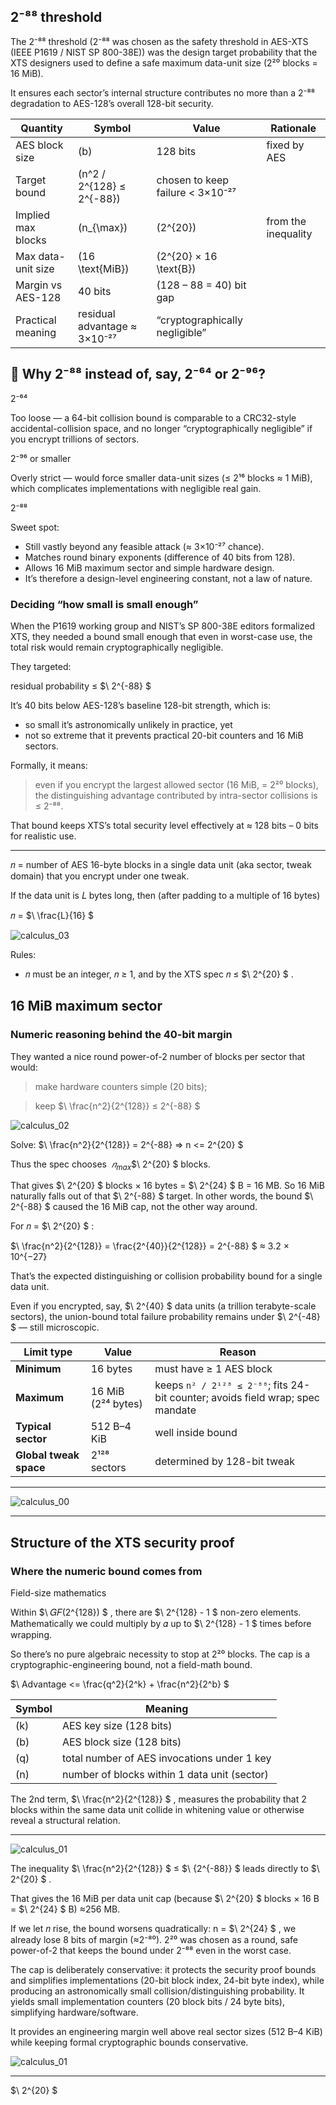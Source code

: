 ## 2⁻⁸⁸ threshold 

The 2⁻⁸⁸ threshold (2⁻⁸⁸ was chosen as the safety threshold in AES-XTS (IEEE P1619 / NIST SP 800-38E)) was the design target probability that the XTS designers used to define a safe maximum data-unit size (2²⁰ blocks = 16 MiB).

It ensures each sector’s internal structure contributes no more than a 2⁻⁸⁸ degradation to AES-128’s overall 128-bit security.

| Quantity           | Symbol                       | Value                            | Rationale           |
| ------------------ | ---------------------------- | -------------------------------- | ------------------- |
| AES block size     | (b)                          | 128 bits                         | fixed by AES        |
| Target bound       | (n^2 / 2^{128} ≤ 2^{-88})    | chosen to keep failure < 3×10⁻²⁷ |                     |
| Implied max blocks | (n_{\max})                   | (2^{20})                         | from the inequality |
| Max data-unit size | (16 \text{MiB})              | (2^{20} × 16 \text{B})           |                     |
| Margin vs AES-128  | 40 bits                      | (128 – 88 = 40) bit gap          |                     |
| Practical meaning  | residual advantage ≈ 3×10⁻²⁷ | “cryptographically negligible”   |                     |


## 🔹 Why 2⁻⁸⁸ instead of, say, 2⁻⁶⁴ or 2⁻⁹⁶?
2⁻⁶⁴

Too loose — a 64-bit collision bound is comparable to a CRC32-style accidental-collision space, and no longer “cryptographically negligible” if you encrypt trillions of sectors.

2⁻⁹⁶ or smaller

Overly strict — would force smaller data-unit sizes (≤ 2¹⁶ blocks ≈ 1 MiB), which complicates implementations with negligible real gain.

2⁻⁸⁸

Sweet spot:

- Still vastly beyond any feasible attack (≈ 3×10⁻²⁷ chance).
- Matches round binary exponents (difference of 40 bits from 128).
- Allows 16 MiB maximum sector and simple hardware design.
- It’s therefore a design-level engineering constant, not a law of nature.

### Deciding “how small is small enough”

When the P1619 working group and NIST’s SP 800-38E editors formalized XTS, they needed a bound small enough that even in worst-case use, the total risk would remain cryptographically negligible.

They targeted:

residual probability ≤ $\ 2^{-88} \$

It’s 40 bits below AES-128’s baseline 128-bit strength, which is:

- so small it’s astronomically unlikely in practice, yet
- not so extreme that it prevents practical 20-bit counters and 16 MiB sectors.

Formally, it means:

> even if you encrypt the largest allowed sector (16 MiB, = 2²⁰ blocks),
> the distinguishing advantage contributed by intra-sector collisions is ≤ 2⁻⁸⁸.

That bound keeps XTS’s total security level effectively at ≈ 128 bits – 0 bits for realistic use.

---

𝑛 = number of AES 16-byte blocks in a single data unit (aka sector, tweak domain) that you encrypt under one tweak.

If the data unit is 𝐿 bytes long, then (after padding to a multiple of 16 bytes)

𝑛 = 
$\ \frac{L}{16} \$

![calculus_03](calculus_03.png)

Rules: 
- 𝑛 must be an integer, 𝑛 ≥ 1, and by the XTS spec 𝑛 ≤
$\ 2^{20} \$
.

## 16 MiB maximum sector

### Numeric reasoning behind the 40-bit margin

They wanted a nice round power-of-2 number of blocks per sector that would:

> make hardware counters simple (20 bits);

> keep $\ \frac{n^2}{2^{128}} ≤ 2^{-88} \$ 

![calculus_02](calculus_02.png)

Solve:
$\ \frac{n^2}{2^{128}} = 2^{-88} => n <= 2^{20} \$

Thus the spec chooses 
$\ 𝑛_{max} \$
⁡$\ 2^{20} \$
 blocks.

That gives 
$\ 2^{20} \$ 
blocks × 16 bytes = 
$\ 2^{24} \$ 
B = 16 MB.
So 16 MiB naturally falls out of that 
$\ 2^{-88} \$ 
target.
In other words, the bound 
$\ 2^{-88} \$ 
caused the 16 MiB cap, not the other way around.


For 𝑛 = 
$\ 2^{20} \$ 
:

$\ \frac{n^2}{2^{128}}  = \frac{2^{40}}{2^{128}} = 2^{-88} \$ 
≈ 3.2 × 10^{−27}

That’s the expected distinguishing or collision probability bound for a single data unit.

Even if you encrypted, say, 
$\ 2^{40} \$ 
data units (a trillion terabyte-scale sectors), the union-bound total failure probability remains under 
$\ 2^{-48} \$ 
— still microscopic.


| Limit type             | Value              | Reason                                                                         |
| ---------------------- | ------------------ | ------------------------------------------------------------------------------ |
| **Minimum**            | 16 bytes           | must have ≥ 1 AES block                                                        |
| **Maximum**            | 16 MiB (2²⁴ bytes) | keeps `n² / 2¹²⁸ ≤ 2⁻⁸⁸`; fits 24-bit counter; avoids field wrap; spec mandate |
| **Typical sector**     | 512 B–4 KiB        | well inside bound                                                              |
| **Global tweak space** | 2¹²⁸ sectors       | determined by 128-bit tweak                                                    |
---

![calculus_00](calculus_00.png)

--- 

## Structure of the XTS security proof

### Where the numeric bound comes from

Field-size mathematics

Within 
$\ 𝐺𝐹(2^{128}) \$
, there are 
$\ 2^{128} - 1 \$
 non-zero elements. Mathematically we could multiply by 𝛼 up to 
$\ 2^{128} - 1 \$ 
times before wrapping.

So there’s no pure algebraic necessity to stop at 2²⁰ blocks.
The cap is a cryptographic-engineering bound, not a field-math bound.


$\ Advantage <= \frac{q^2}{2^k} + \frac{n^2}{2^b} \$

| Symbol | Meaning                                        |
| ------ | ---------------------------------------------- |
| (k)    | AES key size (128 bits)                        |
| (b)    | AES block size (128 bits)                      |
| (q)    | total number of AES invocations under 1 key    |
| (n)    | number of blocks within 1 data unit (sector)   |


The 2nd term, 
$\ \frac{n^2}{2^{128}} \$ 
, measures the probability that 2 blocks within the same data unit collide in whitening value or otherwise reveal a structural relation.

---



![calculus_01](calculus_01.png)

The inequality 
$\ \frac{n^2}{2^{128}} \$ 
≤
$\ {2^{-88}} \$ 
 leads directly to 
$\ 2^{20} \$
.

That gives the 16 MiB per data unit cap (because 
$\ 2^{20} \$
 blocks × 16 B = 
$\ 2^{24} \$
 B) ≈256 MB.

 If we let 𝑛 rise, the bound worsens quadratically: n = 
 $\ 2^{24} \$
 , we already lose 8 bits of margin (≈2⁻⁸⁰).
 2²⁰ was chosen as a round, safe power-of-2 that keeps the bound under 2⁻⁸⁸ even in the worst case.

The cap is deliberately conservative: it protects the security proof bounds and simplifies implementations (20-bit block index, 24-bit byte index), while producing an astronomically small collision/distinguishing probability. It yields small implementation counters (20 block bits / 24 byte bits), simplifying hardware/software.

It provides an engineering margin well above real sector sizes (512 B–4 KiB) while keeping formal cryptographic bounds conservative.

![calculus_01](calculus_01.png)

---



$\ 2^{20} \$



